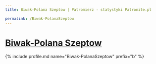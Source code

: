 ```yaml
---
title: Biwak-Polana Szeptow | Patromierz - statystyki Patronite.pl

permalink: /Biwak-PolanaSzeptow
---
```


# [Biwak-Polana Szeptow](https://patronite.pl/Biwak-PolanaSzeptow)

{% include profile.md name="Biwak-PolanaSzeptow" prefix="b" %}
